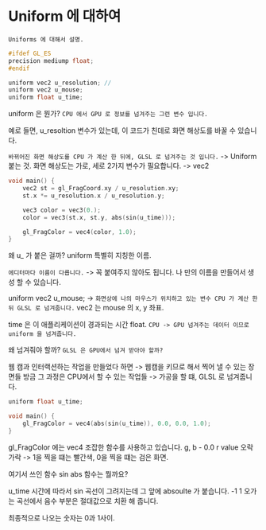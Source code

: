 # Uniform 에 대하여

`Uniforms 에 대해서 설명.`

```c++
#ifdef GL_ES
precision mediump float;
#endif

uniform vec2 u_resolution; // 
uniform vec2 u_mouse; 
uniform float u_time;
```

uniform 은 뭔가?
`CPU 에서 GPU 로 정보를 넘겨주는 그런 변수 입니다.`

예로 들면, u_resoltion 변수가 있는데,
이 코드가 친데로 화면 해상도를 바꿀 수 있습니다.

`바뀌어진 화면 해상도를 CPU 가 계산 한 뒤에, GLSL 로 넘겨주는 것 입니다.` -> Uniform 붙는 것. 
화면 해상도는 가로, 세로 2가지 변수가 필요합니다. -> vec2 


``` c++
void main() {
    vec2 st = gl_FragCoord.xy / u_resolution.xy;
    st.x *= u_resolution.x / u_resolution.y;

    vec3 color = vec3(0.);
    color = vec3(st.x, st.y, abs(sin(u_time))); 

    gl_FragColor = vec4(color, 1.0); 
}
```

왜 u_ 가 붙은 걸까?
uniform 특별히 지칭한 이름.

`에디터마다 이름이 다릅니다.` -> 꼭 붙여주지 않아도 됩니다.
나 만의 이름을 만들어서 생성 할 수 있습니다.

uniform vec2 u_mouse; -> `화면상에 나의 마우스가 위치하고 있는 변수 CPU 가 계산 한 뒤 GLSL 로 넘겨줍니다.`
vec2 는 mouse 의 x, y 좌표.

time 은 이 애플리케이션이 경과되는 시간 float.
`CPU -> GPU 넘겨주는 데이터 이므로 uniform 을 넘겨줍니다.`

왜 넘겨줘야 할까?
`GLSL 은 GPU에서 넘겨 받아야 할까?`

웹 캠과 인터랙션하는 작업을 만들었다 하면 -> 웹캠을 키므로 해서 찍어 낼 수 있는 장면들 방금 그 과정은 CPU에서 할 수 있는 작업들 -> 가공을 할 떄, GLSL 로 넘겨줍니다. 


``` c++
uniform float u_time; 

void main() {
    gl_FragColor = vec4(abs(sin(u_time)), 0.0, 0.0, 1.0);
}
```

gl_FragColor 에는 vec4 조잡한 함수를 사용하고 있습니다.
g, b - 0.0 
r value 오락가락 -> 1을 찍을 떄는 빨간색, 0을 찍을 떄는 검은 화면.

여기서 쓰인 함수 sin abs 함수는 뭘까요?

u_time 시간에 따라서 sin 곡선이 그려지는데 그 앞에 absoulte 가 붙습니다.
-1 1 오가는 곡선에서 음수 부분은 절대값으로 치환 해 줍니다.

최종적으로 나오는 숫자는 0과 1사이.
